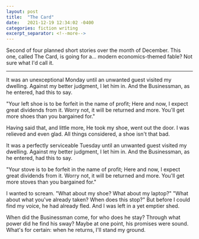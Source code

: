 ```yaml
---
layout: post
title:  "The Card"
date:   2021-12-19 12:34:02 -0400
categories: fiction writing
excerpt_separator: <!--more-->
---
```


Second of four planned short stories over the month of December. This one, called The Card, is going for a... modern economics-themed fable? Not sure what I'd call it.

<!--more-->

- - -

It was an unexceptional Monday
until an unwanted guest visited my dwelling.
Against my better judgment, I let him in.
And the Businessman, as he entered, had this to say.

"Your left shoe is to be forfeit in the name of profit;
Here and now, I expect great dividends from it.
Worry not, it will be returned and more.
You'll get more shoes than you bargained for."

Having said that, and little more,
He took my shoe, went out the door.
I was relieved and even glad.
All things considered, a shoe isn't that bad.



It was a perfectly serviceable Tuesday
until an unwanted guest visited my dwelling.
Against my better judgment, I let him in.
And the Businessman, as he entered, had this to say.

"Your stove is to be forfeit in the name of profit;
Here and now, I expect great dividends from it.
Worry not, it will be returned and more.
You'll get more stoves than you bargained for."

I wanted to scream. "What about my shoe? What about my laptop?"
"What about what you've already taken? When does this stop?"
But before I could find my voice, he had already fled.
And I was left in a yet emptier shed.

When did the Businessman come, for who does he stay?
Through what power did he find his sway?
Maybe at one point, his promises were sound.
What's for certain: when he returns, I'll stand my ground.
